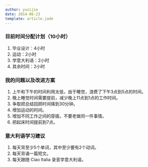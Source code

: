 ```yaml
---
author: yuzijie
date: 2014-06-23
template: article.jade
---
```


### 目前时间分配计划（10小时）

1. 毕业设计：4小时
2. 运动：2小时
3. 学意大利语：2小时
5. 其余时间：2小时

### 我的问题以及改进方案

1. 上午和下午的时间利用太低，由于睡觉，浪费了下午3点到5点的时间。
2. 晚上睡觉时间需要提前，减少晚上11点到1点的工作时间。
3. 争取把总结回顾时间降到30分钟。
4. 增加运动的时间。
5. 增加不同工作之间的穿插，不要老做同一件事情。
6. 把起床时间提前到7点。

### 意大利语学习建议

1. 每天背至少5个单词，其中至少要有2个动词。
2. 每天背诵一篇短文。
3. 每天跟随 Ciao Italia 录音学意大利语。